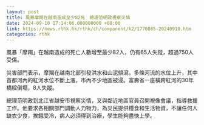 ```yaml
---
layout: post
title: 風暴摩羯在越南造成至少82死　總理范明政視察災情
date: 2024-09-10 17:14:06.000000000 +08:00
link: https://news.rthk.hk/rthk/ch/component/k2/1770085-20240910.htm
categories: rthk
---
```


風暴「摩羯」在越南造成的死亡人數增至最少82人，仍有65人失蹤，超過750人受傷。

災害部門表示，摩羯在越南北部引發洪水和山泥傾瀉，多條河流的水位上升，其中首都河內的紅河水位不斷上漲，市內不少地區被浸。富壽省一座橫跨紅河的30年橋樑倒塌，8人失蹤。

總理范明政到北江省越安市視察災情，又與鄰近地區官員召開視像會議，指導救援工作。他要求各相關部門調動人力物力，為災民提供糧食和生活物資，不讓任何人缺衣少食，挨餓受冷，病人必須得到治療，學生能夠盡快上學。

